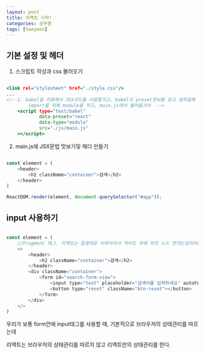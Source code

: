 ```yaml
---
layout: post
title: 리액트 시작!
categories: 공부중
tags: [taeyeon]
---
```


## 기본 설정 및 헤더

1. 스크립트 작성과 css 불러오기

```1=index.html

<link rel="stylesheet" href="./style.css"/> 
...
<!--1. babel을 이용해서 JSX코드를 사용할거고, babel이 preset정보를 보고 컴파일해
        import를 위해 module을 적고, main.js에서 불러올거야  -->
    <script type="text/babel"
            data-preset="react"
            data-type="module"
            src="./js/main.js" 
    ></script>

```

2. main.js에 JSX문법 맛보기및 헤더 만들기

```2=main.js

const element = (
    <header>
        <h2 className="container">검색</h2>
    </header>
)

ReactDOM.render(element, document.querySelector("#app"));

```

## input 사용하기

```3=main.js

const element = (
    //Fragment 태그. 리액트는 돔형태로 이루어져서 적어도 위에 부모 노드 한개는있어야한다
    <>
        <header>
            <h2 className="container">검색</h2>
        </header>
        <div className="container">
            <form id="search-form-view">
                <input type="text" placeholder="검색어를 입력하세요" autoFocus />
                <button type="reset" className="btn-reset"></button>
            </form>
        </div>
    </>
)

```

우리가 보통 form안에 input태그를 사용할 때, 기본적으로 브라우저의 상태관리를 따르는데

리액트는 브라우저의 상태관리를 따르지 않고 리액트만의 상태관리를 한다.
